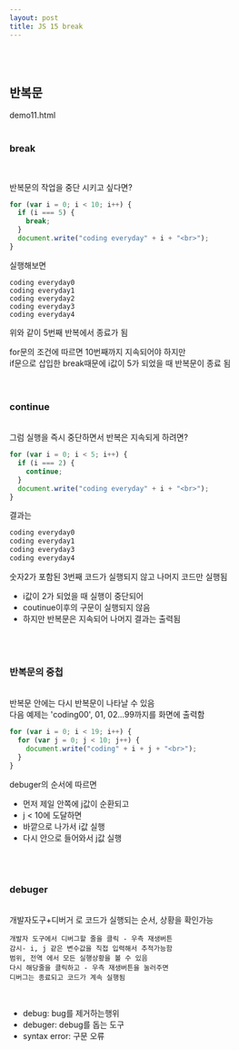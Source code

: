 ```yaml
---
layout: post
title: JS 15 break
---
```


<br><br>

## 반복문

demo11.html
<br><br>

### break

<br>

반복문의 작업을 중단 시키고 싶다면?

```javascript
for (var i = 0; i < 10; i++) {
  if (i === 5) {
    break;
  }
  document.write("coding everyday" + i + "<br>");
}
```

실행해보면

```
coding everyday0
coding everyday1
coding everyday2
coding everyday3
coding everyday4
```

위와 같이 5번째 반복에서 종료가 됨<br>

for문의 조건에 따르면 10번째까지 지속되어야 하지만<br>
if문으로 삽입한 break때문에 i값이 5가 되었을 때 반복문이 종료 됨<br><br>
<br>

### continue

<br>
그럼 실행을 즉시 중단하면서 반복은 지속되게 하려면?

```javascript
for (var i = 0; i < 5; i++) {
  if (i === 2) {
    continue;
  }
  document.write("coding everyday" + i + "<br>");
}
```

결과는

```javascript
coding everyday0
coding everyday1
coding everyday3
coding everyday4
```

숫자2가 포함된 3번째 코드가 실행되지 않고 나머지 코드만 실행됨<br>

- i값이 2가 되었을 때 실행이 중단되어<br>
- coutinue이후의 구문이 실행되지 않음<br>
- 하지만 반복문은 지속되어 나머지 결과는 출력됨

<br><br>

### 반복문의 중첩

<br>
반복문 안에는 다시 반복문이 나타날 수 있음<br>
다음 예제는 'coding00', 01, 02...99까지를 화면에 출력함<br>

```javascript
for (var i = 0; i < 19; i++) {
  for (var j = 0; j < 10; j++) {
    document.write("coding" + i + j + "<br>");
  }
}
```

debuger의 순서에 따르면

- 먼저 제일 안쪽에 j값이 순환되고
- j < 10에 도달하면
- 바깥으로 나가서 i값 실행
- 다시 안으로 들어와서 j값 실행

<br><br>

### debuger

<br>
개발자도구+디버거 로 코드가 실행되는 순서, 상황을 확인가능<br>

```
개발자 도구에서 디버그할 줄을 클릭 - 우측 재생버튼
감시- i, j 같은 변수값을 직접 입력해서 추적가능함
범위, 전역 에서 모든 실행상황을 볼 수 있음
다시 해당줄을 클릭하고 - 우측 재생버튼을 눌러주면
디버그는 종료되고 코드가 계속 실행됨
```

<br>

- debug: bug를 제거하는행위
- debuger: debug를 돕는 도구
- syntax error: 구문 오류
